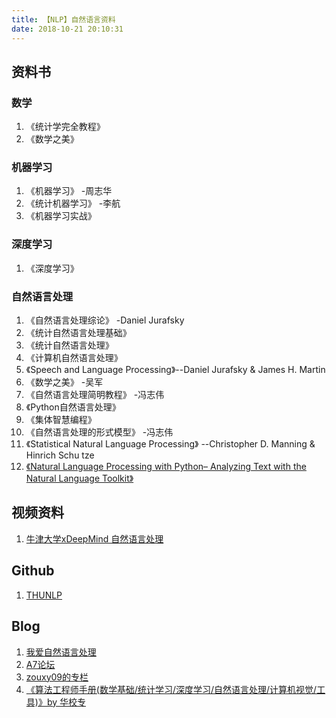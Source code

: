 ```yaml
---
title: 【NLP】自然语言资料
date: 2018-10-21 20:10:31
---
```


## 资料书
### 数学
1. 《统计学完全教程》
2. 《数学之美》

### 机器学习
1. 《机器学习》 -周志华
2. 《统计机器学习》 -李航
3. 《机器学习实战》

### 深度学习
1. 《深度学习》

### 自然语言处理
1. 《自然语言处理综论》 -Daniel Jurafsky
2. 《统计自然语言处理基础》
3. 《统计自然语言处理》
4. 《计算机自然语言处理》
5. 《Speech and Language Processing》--Daniel Jurafsky & James H. Martin
6. 《数学之美》 -吴军
7. 《自然语言处理简明教程》 -冯志伟
8. 《Python自然语言处理》
9. 《集体智慧编程》
10. 《自然语言处理的形式模型》 -冯志伟
11. 《Statistical Natural Language Processing》 --Christopher D. Manning & Hinrich Schu tze
12. [《Natural Language Processing with Python– Analyzing Text with the Natural Language Toolkit》](http://www.nltk.org/book/)

## 视频资料
1. [牛津大学xDeepMind 自然语言处理](https://study.163.com/course/courseMain.htm?courseId=1004336028)

## Github
1. [THUNLP](https://github.com/thunlp)

## Blog
1. [我爱自然语言处理](http://www.52nlp.cn/)
2. [A7论坛](http://www.aqinet.cn/)
3. [zouxy09的专栏](https://blog.csdn.net/zouxy09)
4. [《算法工程师手册(数学基础/统计学习/深度学习/自然语言处理/计算机视觉/工具)》by 华校专](http://www.huaxiaozhuan.com/)
